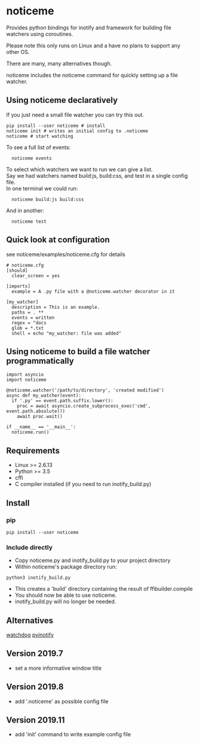 # noticeme

Provides python bindings for inotify and framework for building file watchers using coroutines.

Please note this only runs on Linux and a have no plans to support any other OS.

There are many, many alternatives though.

noticeme includes the noticeme command for quickly setting up a file watcher.

## Using noticeme declaratively

If you just need a small file watcher you can try this out.

```
pip install --user noticeme # install
noticeme init # writes an initial config to .noticeme
noticeme # start watching
```

To see a full list of events:

```
  noticeme events
```

To select which watchers we want to run we can give a list.\
Say we had watchers named build:js, build:css, and test in a single config file.\
In one terminal we could run:

```
  noticeme build:js build:css
```

And in another:

```
  noticeme test
```

## Quick look at configuration

see noticeme/examples/noticeme.cfg for details

```
# noticeme.cfg
[should]
  clear_screen = yes

[imports]
  example = A .py file with a @noticeme.watcher decorator in it

[my_watcher]
  description = This is an example.
  paths = . **
  events = written
  regex = ^docs
  glob = *.txt
  shell = echo "my_watcher: file was added"
```

## Using noticeme to build a file watcher programmatically

```
import asyncio
import noticeme

@noticeme.watcher('/path/to/directory', 'created modified')
async def my_watcher(event):
  if '.py' == event.path.suffix.lower():
    proc = await asyncio.create_subprocess_exec('cmd', event.path.absolute())
    await proc.wait()

if __name__ == '__main__':
  noticeme.run()
```

## Requirements

- Linux >= 2.6.13
- Python >= 3.5
- cffi
- C compiler installed (if you need to run inotify_build.py)

## Install

### pip

```
pip install --user noticeme
```

### Include directly

- Copy noticeme.py and inotify_build.py to your project directory
- Within noticeme's package directory run:

```
python3 inotify_build.py
```

- This creates a 'build' directory containing the result of ffibuilder.compile
- You should now be able to use noticeme.
- inotify_build.py will no longer be needed.

## Alternatives

[watchdog](https://github.com/gorakhargosh/watchdog)
[pyinotify](https://github.com/seb-m/pyinotify)

## Version 2019.7

- set a more informative window title

## Version 2019.8

- add '.noticeme' as possible config file

## Version 2019.11

- add 'init' command to write example config file
